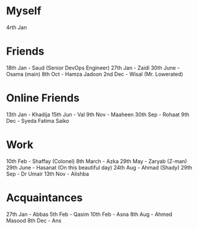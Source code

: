 # Myself
4rth Jan
# Friends
18th Jan - Saud (Senior DevOps Engineer)
27th Jan - Zaidi
30th June - Osama (main)
8th Oct - Hamza Jadoon
2nd Dec - Wisal (Mr. Lowerated)
# Online Friends
13th Jan - Khadija
15th Jun - Val
9th Nov - Maaheen
30th Sep - Rohaat
9th Dec - Syeda Fatima Saiko
# Work
10th Feb - Shaffay (Colonel)
8th March - Azka
29th May - Zaryab (Z-man)
29th June - Hasanat (On this beautiful day)
24th Aug - Ahmad (Shady)
29th Sep - Dr Umair
13th Nov - Alishba
# Acquaintances
27th Jan - Abbas
5th Feb - Qasim
10th Feb - Asna
8th Aug - Ahmed Masood
8th Dec - Ans